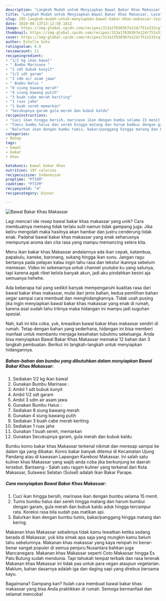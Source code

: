 ```yaml
---
description: "Langkah Mudah untuk Menyiapkan Bawal Bakar Khas Makassar, Lezat"
title: "Langkah Mudah untuk Menyiapkan Bawal Bakar Khas Makassar, Lezat"
slug: 295-langkah-mudah-untuk-menyiapkan-bawal-bakar-khas-makassar-lezat
date: 2020-08-13T13:12:59.181Z
image: https://img-global.cpcdn.com/recipes/313a1f630367e12d/751x532cq70/bawal-bakar-khas-makassar-foto-resep-utama.jpg
thumbnail: https://img-global.cpcdn.com/recipes/313a1f630367e12d/751x532cq70/bawal-bakar-khas-makassar-foto-resep-utama.jpg
cover: https://img-global.cpcdn.com/recipes/313a1f630367e12d/751x532cq70/bawal-bakar-khas-makassar-foto-resep-utama.jpg
author: Estelle Soto
ratingvalue: 4.9
reviewcount: 11
recipeingredient:
- "1/2 kg ikan bawal"
- " Bumbu Marinase "
- "1 sdt bubuk kunyit"
- "1/2 sdt garam"
- "3 sdm air asam jawa"
- " Bumbu Halus "
- "8 siung bawang merah"
- "4 siung bawang putih"
- "3 buah cabe merah keriting"
- "1 ruas jahe"
- "1 buah sereh memarkan"
- "Secukupnya garam gula merah dan bubuk kaldu"
recipeinstructions:
- "Cuci ikan hingga bersih, marinase ikan dengan bumbu selama 15 menit."
- "Tumis bumbu halus dan sereh hingga matang dan harum bumbui dengan garam, gula merah dan bubuk kaldu aduk hingga tercampur rata. Koreksi rasa bila sudah pas matikan api."
- "Balurkan ikan dengan bumbu tumis, bakar/panggang hingga matang dan kering."
categories:
- Resep
tags:
- bawal
- bakar
- khas

katakunci: bawal bakar khas 
nutrition: 197 calories
recipecuisine: Indonesian
preptime: "PT35M"
cooktime: "PT37M"
recipeyield: "4"
recipecategory: Dinner

---
```



![Bawal Bakar Khas Makassar](https://img-global.cpcdn.com/recipes/313a1f630367e12d/751x532cq70/bawal-bakar-khas-makassar-foto-resep-utama.jpg)

Lagi mencari ide resep bawal bakar khas makassar yang unik? Cara membuatnya memang tidak terlalu sulit namun tidak gampang juga. Jika keliru mengolah maka hasilnya akan hambar dan justru cenderung tidak enak. Padahal bawal bakar khas makassar yang enak seharusnya mempunyai aroma dan cita rasa yang mampu memancing selera kita.

Menu ikan bakar khas Makassar andalannya ada ikan cepak, katambua, papakulu, kaneke, baronang, sukang hingga ikan sunu. Jangan ragu bertanya pada pelayan kalau ingin tahu rasa dan tekstur ikannya sebelum memesan. Video ini sebenarnya untuk channel youtube ku yang satunya, tapi karena agak ribet kelola banyak akun, jadi aku pindahkan kesini aja semuanya hehehe.

Ada beberapa hal yang sedikit banyak mempengaruhi kualitas rasa dari bawal bakar khas makassar, mulai dari jenis bahan, kedua pemilihan bahan segar sampai cara membuat dan menghidangkannya. Tidak usah pusing jika ingin menyiapkan bawal bakar khas makassar yang enak di rumah, karena asal sudah tahu triknya maka hidangan ini mampu jadi suguhan spesial.


Nah, kali ini kita coba, yuk, kreasikan bawal bakar khas makassar sendiri di rumah. Tetap dengan bahan yang sederhana, hidangan ini bisa memberi manfaat untuk membantu menjaga kesehatan tubuhmu sekeluarga. Anda bisa menyiapkan Bawal Bakar Khas Makassar memakai 12 bahan dan 3 langkah pembuatan. Berikut ini langkah-langkah untuk menyiapkan hidangannya.

<!--inarticleads1-->

##### Bahan-bahan dan bumbu yang dibutuhkan dalam menyiapkan Bawal Bakar Khas Makassar:

1. Sediakan 1/2 kg ikan bawal
1. Gunakan  Bumbu Marinase :
1. Ambil 1 sdt bubuk kunyit
1. Ambil 1/2 sdt garam
1. Ambil 3 sdm air asam jawa
1. Gunakan  Bumbu Halus :
1. Sediakan 8 siung bawang merah
1. Gunakan 4 siung bawang putih
1. Sediakan 3 buah cabe merah keriting
1. Sediakan 1 ruas jahe
1. Gunakan 1 buah sereh, memarkan
1. Gunakan Secukupnya garam, gula merah dan bubuk kaldu


Bumbu konro bakar khas Makassar terkenal nikmat dan meresap sampai ke dalam iga yang dibakar. Konro bakar banyak ditemui di Kecamatan Ujung Pandang atau di kawasan Lapangan Karebosi Makassar. Ini salah satu kuliner khas Makassar yang wajib anda coba jika berkunjung ke daerah tersebut. Bantaeng - Salah satu ragam kuliner yang terkenal dari Kota Makassar, Sulawesi Selatan (Sulsel) adalah Ikan Bakar Parape. 

<!--inarticleads2-->

##### Cara menyiapkan Bawal Bakar Khas Makassar:

1. Cuci ikan hingga bersih, marinase ikan dengan bumbu selama 15 menit.
1. Tumis bumbu halus dan sereh hingga matang dan harum bumbui dengan garam, gula merah dan bubuk kaldu aduk hingga tercampur rata. Koreksi rasa bila sudah pas matikan api.
1. Balurkan ikan dengan bumbu tumis, bakar/panggang hingga matang dan kering.


Makanan khas Makassar sebaiknya tidak kamu lewatkan ketika sedang berada di Makassar, yuk kita simak apa saja yang mungkin kamu belum tahu sebelumnya. Makanan khas makassar yang kaya rempah ini benar-benar sangat populer di semua penjuru Nusantara bahkan juga Mancanegara. Makanan khas Makassar seperti Coto Makassar hingga Es Palu Butung sudah mendunia. Tapi tahukah tempat terbaik dan rasa terenak Makanan khas Makassar ini tidak pas untuk para vegan ataupun vegetarian. Maklum, bahan dasarnya adalah iga dan daging sapi yang direbus bersama kayu. 

Bagaimana? Gampang kan? Itulah cara membuat bawal bakar khas makassar yang bisa Anda praktikkan di rumah. Semoga bermanfaat dan selamat mencoba!
